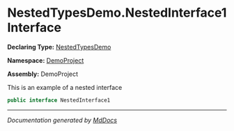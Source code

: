 ﻿# NestedTypesDemo.NestedInterface1 Interface

**Declaring Type:** [NestedTypesDemo](../index.md)

**Namespace:** [DemoProject](../../index.md)

**Assembly:** DemoProject

This is an example of a nested interface

```csharp
public interface NestedInterface1
```
___

*Documentation generated by [MdDocs](https://github.com/ap0llo/mddocs)*
